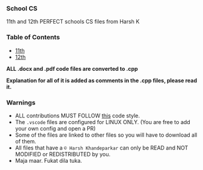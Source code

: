 ### School CS
11th and 12th PERFECT schools CS files from Harsh K

### Table of Contents
- [11th](11/README.md)
- [12th](12/README.md)

**ALL .docx and .pdf code files are converted to .cpp**

**Explanation for all of it is added as comments in the .cpp files, please read it.**

### Warnings
- ALL contributions MUST FOLLOW [this](my-code-style.md) code style.
- The `.vscode` files are configured for LINUX ONLY. (You are free to add your own config and open a PR)
- Some of the files are linked to other files so you will have to download all of them.
- All files that have a `© Harsh Khandeparkar` can only be READ and NOT MODIFIED or REDISTRIBUTED by you.
- Maja maar. Fukat dila tuka.
